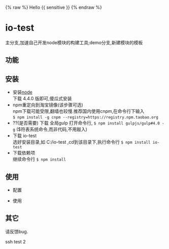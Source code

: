 {% raw %}
Hello {{ sensitive }}
{% endraw %}


# io-test  
主分支,加速自己开发node模块的构建工具;demo分支,新建模块的模板

## 功能


## 安装
* 安装[node](https://nodejs.org/)  
下载 4.4.0 版即可,傻瓜式安装  
* npm重定向到淘宝镜像(该步骤可选)  
npm下载可能受限,翻墙也较慢.推荐国内使用cnpm,在命令行下输入  
`$ npm install -g cnpm --registry=https://registry.npm.taobao.org` 
* ??(是否需要)   下载 全局gulp
打开命令行, `$ npm install gulpjs/gulp#4.0 -g` ($符表系统命令,而非代码,不用敲入)
* 下载 io-test  
选好安装目录,如 C:/io-test ,cd到该目录下,执行命令行 `$ npm install io-test`  
* 下载依赖项   
继续命令行 `$ npm install`  

## 使用  
* 配置  

* 使用  


## 其它
请反馈bug.

ssh test 2